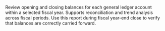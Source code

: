 Review opening and closing balances for each general ledger account within a selected fiscal year. Supports reconciliation and trend analysis across fiscal periods. Use this report during fiscal year-end close to verify that balances are correctly carried forward.